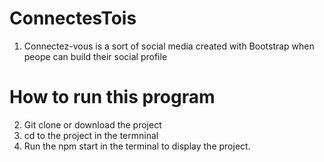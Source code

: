 # ConnectesTois
1. Connectez-vous is a sort of social media created with Bootstrap when peope can build their social profile

# How to run this program
2. Git clone or download the project
3. cd to the project in the termninal
4. Run the npm start in the terminal to display the project.
